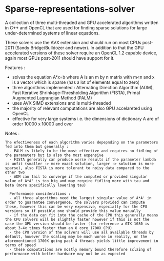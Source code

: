 # Sparse-representations-solver
  A collection of three multi-threaded and GPU accelerated algorithms written in C++ and OpenCL that are used for finding sparse solutions for large under-determined systems of linear equations.

  These solvers use the AVX extension and should run on most CPUs post-2011 (Sandy Bridge/Bulldozer and newer). In addition to that the GPU accelerated versions of these solver require an OpenCL 1.2 capable device, again most GPUs post-2011 should have support for it. 

Features :

  - solves the equation A*x=b where A is an m by n matrix with m<n and x is a vector which is sparse (has a lot of elements equal to zero)
  - three algorithms implemented :  Alternating Direction Algorithm (ADM), Fast Iterative Shrinkage-Thresholding Algorithm (FISTA),  Primal Augmented Lagrangian Method (PALM)                             
  - uses AVX SIMD extensions and is multi-threaded 
  - the majority of relevant computations are also GPU accelareted using OpenCL 
  - effective for very large systems i.e. the dimensions of dictionary A are of order 10000 x 10000 and over
  
  Notes :
  
    The efectiveness of each algorithm varies depepnding on the parameters fed into them but generally :
      - PALM is likely to be the most effective and requires no fidling of the parameters but is also the most expensive 
      - FISTA generally can produce worse results if the parameter lambda is unfit (smaller -> more exact solution, larger -> solution is more sparse), also FISTA is more tolerant to noisy data compared to the other two
      - ADM can fail to converge if the computed or provided singular value of A*A' is too big and may require fidling more with tau and beta (more specifically lowering tau)
      
      Performance considerations :
      - all three algorithms need the largest singular value of A*A' in order to guarantee convergence, the solvers provided can compute these, however this can be very expensive, especially for the CPU versions so if possible one should provide this value manually
      - if the data can fit into the cache of the CPU this generally means the CPU solvers will be slightly faster however if this is not the case the GPU version should be faster (for reference a GTX 1080 is about 3-4x times faster than an 8 core 1700X CPU)
      - the CPU version of the solvers will use all available threads by default, however the scaling may be much worse in reality, on the aforementioned 1700X going past 4 threads yields little improvement in terms of speed
      - these computations are mostly memory bound therefore sclaing of performance with better hardware may not be as expected 

